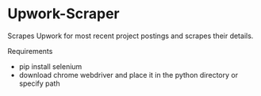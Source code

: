 # Upwork-Scraper
Scrapes Upwork for most recent project postings and scrapes their details.

Requirements
- pip install selenium
- download chrome webdriver and place it in the python directory or specify path
